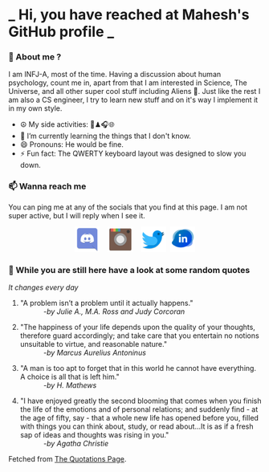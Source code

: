 # **_ Hi, you have reached at Mahesh's GitHub profile _**
### 🌸 About me ?
I am INFJ-A, most of the time. Having a discussion about human psychology, count me in, apart from that I am interested in Science, The Universe, and all other super cool stuff including Aliens 🤫. Just like the rest I am also a CS engineer, I try to learn new stuff and on it's way I implement it in my own style. 
- ☮ My side activities: 🎨♟🎧🌐
- 🌱 I’m currently learning the things that I don't know.
- 😄 Pronouns: He would be fine.
- ⚡ Fun fact: The QWERTY keyboard layout was designed to slow you down.

### 📫 Wanna reach me
You can ping me at any of the socials that you find at this page. I am not super active, but I will reply when I see it.
<p align="center">
<a href="https://discordapp.com/users/733328856957714472"><img src="./Assets/Papirus-Team-Papirus-Apps-Discord.svg" height="50px" width="50px" ></a>&nbsp; &nbsp;  
<a href ="https://instagram.com/obl1v_on"><img src="./Assets/Papirus-Team-Papirus-Apps-Instagram.svg" height="50px" width="50px" ></a>&nbsp;  &nbsp; 
<a href ="https://twitter.com/MaheshN2000"><img src="./Assets/Papirus-Team-Papirus-Apps-Twitter.svg" height ="50px" width="50px" ></a>&nbsp;
<a href ="https://linkedin.com/in/mahesh2000"><img src="./Assets/in.png" height ="50px" width="50px" ></a>

</p>



### 🔰 While you are still here have a look at some random quotes
*It changes every day*

<!-- BLOG-POST-LIST:START -->
 1.  "A problem isn’t a problem until it actually happens." <br> &emsp;&emsp;&emsp; <i>-by Julie A., M.A. Ross and Judy Corcoran</i> 

 2.  "The happiness of your life depends upon the quality of your thoughts, therefore guard accordingly; and take care that you entertain no notions unsuitable to virtue, and reasonable nature." <br> &emsp;&emsp;&emsp; <i>-by Marcus Aurelius Antoninus</i> 

 3.  "A man is too apt to forget that in this world he cannot have everything. A choice is all that is left him." <br> &emsp;&emsp;&emsp; <i>-by H. Mathews</i> 

 4.  "I have enjoyed greatly the second blooming that comes when you finish the life of the emotions and of personal relations; and suddenly find - at the age of fifty, say - that a whole new life has opened before you, filled with things you can think about, study, or read about...It is as if a fresh sap of ideas and thoughts was rising in you." <br> &emsp;&emsp;&emsp; <i>-by Agatha Christie</i> 
<!-- BLOG-POST-LIST:END -->
Fetched from <a href="http://www.quotationspage.com/data/mqotd.rss"> The Quotations Page</a>.
<!-- The above quotes are fetched from " http://www.quotationspage.com/data/mqotd.rss " and the github action used was gautamkrishnar/blog-post-workflow@master -->

